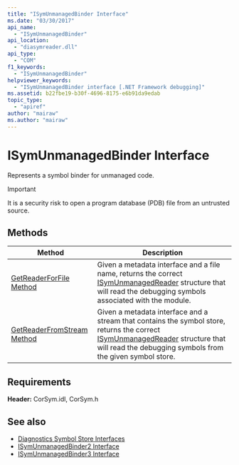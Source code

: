 ```yaml
---
title: "ISymUnmanagedBinder Interface"
ms.date: "03/30/2017"
api_name: 
  - "ISymUnmanagedBinder"
api_location: 
  - "diasymreader.dll"
api_type: 
  - "COM"
f1_keywords: 
  - "ISymUnmanagedBinder"
helpviewer_keywords: 
  - "ISymUnmanagedBinder interface [.NET Framework debugging]"
ms.assetid: b22fbe19-b30f-4696-8175-e6b91da9edab
topic_type: 
  - "apiref"
author: "mairaw"
ms.author: "mairaw"
---
```

# ISymUnmanagedBinder Interface
Represents a symbol binder for unmanaged code.  
  
> [!IMPORTANT]
>  It is a security risk to open a program database (PDB) file from an untrusted source.  
  
## Methods  
  
|Method|Description|  
|------------|-----------------|  
|[GetReaderForFile Method](../../../../docs/framework/unmanaged-api/diagnostics/isymunmanagedbinder-getreaderforfile-method.md)|Given a metadata interface and a file name, returns the correct [ISymUnmanagedReader](isymunmanagedreader-interface.md) structure that will read the debugging symbols associated with the module.|  
|[GetReaderFromStream Method](../../../../docs/framework/unmanaged-api/diagnostics/isymunmanagedbinder-getreaderfromstream-method.md)|Given a metadata interface and a stream that contains the symbol store, returns the correct [ISymUnmanagedReader](isymunmanagedreader-interface.md) structure that will read the debugging symbols from the given symbol store.|  
  
## Requirements  
 **Header:** CorSym.idl, CorSym.h  
  
## See also

- [Diagnostics Symbol Store Interfaces](../../../../docs/framework/unmanaged-api/diagnostics/diagnostics-symbol-store-interfaces.md)
- [ISymUnmanagedBinder2 Interface](../../../../docs/framework/unmanaged-api/diagnostics/isymunmanagedbinder2-interface.md)
- [ISymUnmanagedBinder3 Interface](../../../../docs/framework/unmanaged-api/diagnostics/isymunmanagedbinder3-interface.md)
